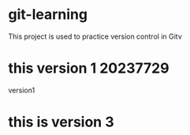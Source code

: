 # git-learning
This project is used to practice version control in Gitv

# this version 1 20237729
version1

# this is version 3 
